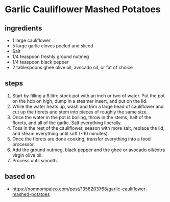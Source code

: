 # Garlic Cauliflower Mashed Potatoes

## ingredients

- 1 large cauliflower
- 5 large garlic cloves peeled and sliced
- Salt
- 1/4 teaspoon freshly ground nutmeg
- 1/4 teaspoon black pepper
- 2 tablespoons ghee olive oil, avocado oil, or fat of choice

## steps

1. Start by filling a 6 litre stock pot with an inch or two of water. Put the pot on the hob on high, dump in a steamer insert, and put on the lid.
2. While the water heats up, wash and trim a large head of cauliflower and cut up the florets and stem into pieces of roughly the same size.
3. Once the water in the pot is boiling, throw in the stems, half of the florets, and all of the garlic. Salt everything liberally.
4. Toss in the rest of the cauliflower, season with more salt, replace the lid, and steam everything until soft (~10 minutes).
5. Once the florets are done cooking, transfer everything into a food processor.
6. Add the ground nutmeg, black pepper and the ghee or avocado oil/extra virgin olive oil.
7. Process until smooth.

## based on

- https://nomnompaleo.com/post/1356203768/garlic-cauliflower-mashed-potatoes
